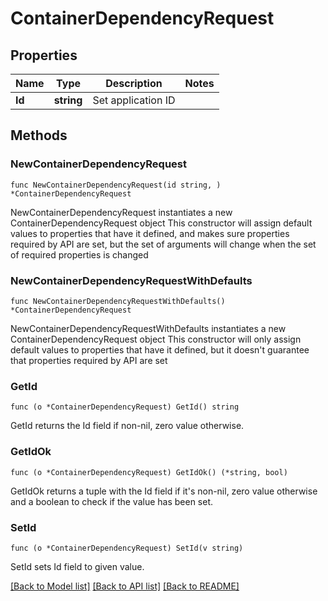 # ContainerDependencyRequest

## Properties

Name | Type | Description | Notes
------------ | ------------- | ------------- | -------------
**Id** | **string** | Set application ID | 

## Methods

### NewContainerDependencyRequest

`func NewContainerDependencyRequest(id string, ) *ContainerDependencyRequest`

NewContainerDependencyRequest instantiates a new ContainerDependencyRequest object
This constructor will assign default values to properties that have it defined,
and makes sure properties required by API are set, but the set of arguments
will change when the set of required properties is changed

### NewContainerDependencyRequestWithDefaults

`func NewContainerDependencyRequestWithDefaults() *ContainerDependencyRequest`

NewContainerDependencyRequestWithDefaults instantiates a new ContainerDependencyRequest object
This constructor will only assign default values to properties that have it defined,
but it doesn't guarantee that properties required by API are set

### GetId

`func (o *ContainerDependencyRequest) GetId() string`

GetId returns the Id field if non-nil, zero value otherwise.

### GetIdOk

`func (o *ContainerDependencyRequest) GetIdOk() (*string, bool)`

GetIdOk returns a tuple with the Id field if it's non-nil, zero value otherwise
and a boolean to check if the value has been set.

### SetId

`func (o *ContainerDependencyRequest) SetId(v string)`

SetId sets Id field to given value.



[[Back to Model list]](../README.md#documentation-for-models) [[Back to API list]](../README.md#documentation-for-api-endpoints) [[Back to README]](../README.md)


